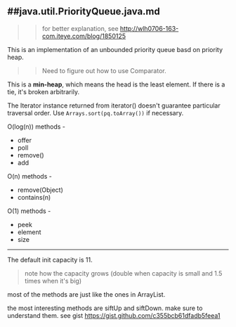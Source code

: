 ##java.util.PriorityQueue.java.md
----------------

>> for better explanation, see http://wlh0706-163-com.iteye.com/blog/1850125

This is an implementation of an unbounded priority queue basd on priority
heap.

>> Need to figure out how to use Comparator.

This is a **min-heap**, which means the head is the least element. If there
is a tie, it's broken arbitrarily.

The Iterator instance returned from iterator() doesn't guarantee particular
traversal order. Use `Arrays.sort(pq.toArray())` if necessary.

O(log(n)) methods -

- offer
- poll
- remove()
- add

O(n) methods -

- remove(Object)
- contains(n)

O(1) methods -

- peek
- element
- size

-------------

The default init capacity is 11.

> note how the capacity grows (double when capacity is small and 1.5 times
when it's big)

most of the methods are just like the ones in ArrayList.

the most interesting methods are siftUp and siftDown. make sure to understand them.
see gist https://gist.github.com/c355bcb61dfadb5feea1

